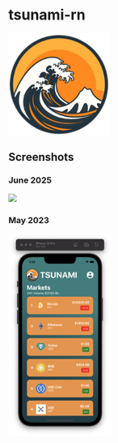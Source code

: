 # tsunami-rn

<!-- import a photo in markdown -->
<img src="./assets/logo/Logo3.png" width="200" height="200" />

## Screenshots

### June 2025
<img src="./assets/images/Screenshot 2025-06-21 at 4.20.07 PM.jpeg" height="600" >

### May 2023
<img src="./assets/images/5.20.23.png" height="400" >
